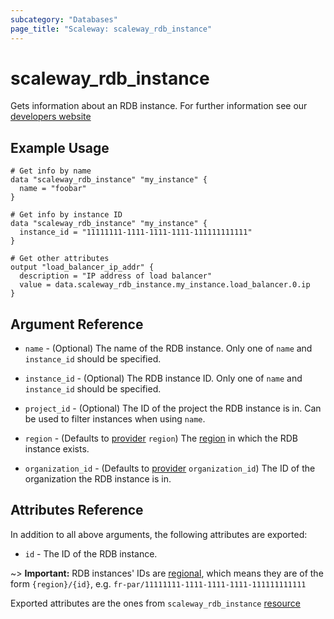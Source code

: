 ```yaml
---
subcategory: "Databases"
page_title: "Scaleway: scaleway_rdb_instance"
---
```


# scaleway_rdb_instance

Gets information about an RDB instance. For further information see our [developers website](https://developers.scaleway.com/en/products/rdb/api/#database-instance)

## Example Usage

```hcl
# Get info by name
data "scaleway_rdb_instance" "my_instance" {
  name = "foobar"
}

# Get info by instance ID
data "scaleway_rdb_instance" "my_instance" {
  instance_id = "11111111-1111-1111-1111-111111111111"
}

# Get other attributes
output "load_balancer_ip_addr" {
  description = "IP address of load balancer"
  value = data.scaleway_rdb_instance.my_instance.load_balancer.0.ip
}
```

## Argument Reference

- `name` - (Optional) The name of the RDB instance.
  Only one of `name` and `instance_id` should be specified.

- `instance_id` - (Optional) The RDB instance ID.
  Only one of `name` and `instance_id` should be specified.

- `project_id` - (Optional) The ID of the project the RDB instance is in. Can be used to filter instances when using `name`.

- `region` - (Defaults to [provider](../index.md#region) `region`) The [region](../guides/regions_and_zones.md#zones) in which the RDB instance exists.

- `organization_id` - (Defaults to [provider](../index.md#organization_id) `organization_id`) The ID of the organization the RDB instance is in.

## Attributes Reference

In addition to all above arguments, the following attributes are exported:

- `id` - The ID of the RDB instance.

~> **Important:** RDB instances' IDs are [regional](../guides/regions_and_zones.md#resource-ids), which means they are of the form `{region}/{id}`, e.g. `fr-par/11111111-1111-1111-1111-111111111111`

Exported attributes are the ones from `scaleway_rdb_instance` [resource](../resources/rdb_instance.md)
